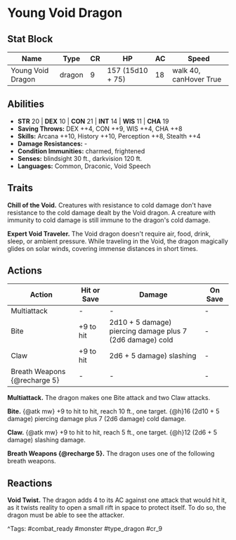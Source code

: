 # Young Void Dragon

## Stat Block

| Name | Type | CR | HP | AC | Speed |
|------|------|----|----|----|-------|
| Young Void Dragon | dragon | 9 | 157 (15d10 + 75) | 18 | walk 40, canHover True |

## Abilities

- **STR** 20 | **DEX** 10 | **CON** 21 | **INT** 14 | **WIS** 11 | **CHA** 19
- **Saving Throws:** DEX ++4, CON ++9, WIS ++4, CHA ++8  
- **Skills:** Arcana ++10, History ++10, Perception ++8, Stealth ++4  
- **Damage Resistances:** -  
- **Condition Immunities:** charmed, frightened  
- **Senses:** blindsight 30 ft., darkvision 120 ft.  
- **Languages:** Common, Draconic, Void Speech

## Traits

**Chill of the Void.** Creatures with resistance to cold damage don't have resistance to the cold damage dealt by the Void dragon. A creature with immunity to cold damage is still immune to the dragon's cold damage.

**Expert Void Traveler.** The Void dragon doesn't require air, food, drink, sleep, or ambient pressure. While traveling in the Void, the dragon magically glides on solar winds, covering immense distances in short times.


## Actions

| Action | Hit or Save | Damage | On Save |
|--------|--------------|--------|----------|
| Multiattack | - | - | - |
| Bite | +9 to hit | 2d10 + 5 damage) piercing damage plus 7 (2d6 damage) cold | - |
| Claw | +9 to hit | 2d6 + 5 damage) slashing | - |
| Breath Weapons {@recharge 5} | - | - | - |

**Multiattack.** The dragon makes one Bite attack and two Claw attacks.

**Bite.** {@atk mw} +9 to hit to hit, reach 10 ft., one target. {@h}16 (2d10 + 5 damage) piercing damage plus 7 (2d6 damage) cold damage.

**Claw.** {@atk mw} +9 to hit to hit, reach 5 ft., one target. {@h}12 (2d6 + 5 damage) slashing damage.

**Breath Weapons {@recharge 5}.** The dragon uses one of the following breath weapons.

## Reactions

**Void Twist.** The dragon adds 4 to its AC against one attack that would hit it, as it twists reality to open a small rift in space to protect itself. To do so, the dragon must be able to see the attacker.



^Tags: #combat_ready #monster #type_dragon #cr_9